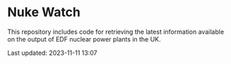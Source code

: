 # Nuke Watch

This repository includes code for retrieving the latest information available on the output of EDF nuclear power plants in the UK.

Last updated: 2023-11-11 13:07